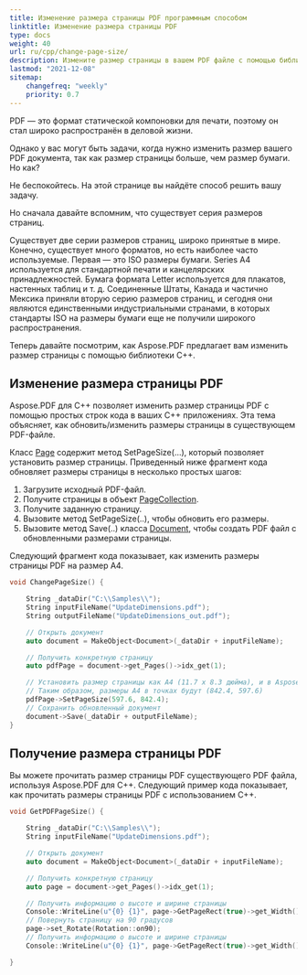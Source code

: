 ```yaml
---
title: Изменение размера страницы PDF программным способом
linktitle: Изменение размера страницы PDF
type: docs
weight: 40
url: ru/cpp/change-page-size/
description: Измените размер страницы в вашем PDF файле с помощью библиотеки C++.
lastmod: "2021-12-08"
sitemap:
    changefreq: "weekly"
    priority: 0.7
---
```


PDF — это формат статической компоновки для печати, поэтому он стал широко распространён в деловой жизни.

Однако у вас могут быть задачи, когда нужно изменить размер вашего PDF документа, так как размер страницы больше, чем размер бумаги. Но как?

Не беспокойтесь. На этой странице вы найдёте способ решить вашу задачу.

Но сначала давайте вспомним, что существует серия размеров страниц.

Существует две серии размеров страниц, широко принятые в мире.
Конечно, существует много форматов, но есть наиболее часто используемые.
Первая — это ISO размеры бумаги. Series A4 используется для стандартной печати и канцелярских принадлежностей. Бумага формата Letter используется для плакатов, настенных таблиц и т. д. Соединенные Штаты, Канада и частично Мексика приняли вторую серию размеров страниц, и сегодня они являются единственными индустриальными странами, в которых стандарты ISO на размеры бумаги еще не получили широкого распространения.

Теперь давайте посмотрим, как Aspose.PDF предлагает вам изменить размер страницы с помощью библиотеки C++.

## Изменение размера страницы PDF

Aspose.PDF для C++ позволяет изменить размер страницы PDF с помощью простых строк кода в ваших C++ приложениях. Эта тема объясняет, как обновить/изменить размеры страницы в существующем PDF-файле.

Класс [Page](https://reference.aspose.com/pdf/cpp/class/aspose.pdf.page) содержит метод SetPageSize(...), который позволяет установить размер страницы. Приведенный ниже фрагмент кода обновляет размеры страницы в несколько простых шагов:

1. Загрузите исходный PDF-файл.
1. Получите страницы в объект [PageCollection](https://reference.aspose.com/pdf/cpp/class/aspose.pdf.page_collection).
1. Получите заданную страницу.
1. Вызовите метод SetPageSize(..), чтобы обновить его размеры.
1. Вызовите метод Save(..) класса [Document](https://reference.aspose.com/pdf/cpp/class/aspose.pdf.document), чтобы создать PDF файл с обновленными размерами страницы.

Следующий фрагмент кода показывает, как изменить размеры страницы PDF на размер A4.

```cpp
void ChangePageSize() {

    String _dataDir("C:\\Samples\\");
    String inputFileName("UpdateDimensions.pdf");
    String outputFileName("UpdateDimensions_out.pdf");

    // Открыть документ
    auto document = MakeObject<Document>(_dataDir + inputFileName);

    // Получить конкретную страницу
    auto pdfPage = document->get_Pages()->idx_get(1);

    // Установить размер страницы как A4 (11.7 x 8.3 дюйма), и в Aspose.Pdf, 1 дюйм = 72 точки
    // Таким образом, размеры A4 в точках будут (842.4, 597.6)
    pdfPage->SetPageSize(597.6, 842.4);
    // Сохранить обновленный документ
    document->Save(_dataDir + outputFileName);
}
```

## Получение размера страницы PDF

Вы можете прочитать размер страницы PDF существующего PDF файла, используя Aspose.PDF для С++. Следующий пример кода показывает, как прочитать размеры страницы PDF с использованием C++.

```cpp
void GetPDFPageSize() {

    String _dataDir("C:\\Samples\\");
    String inputFileName("UpdateDimensions.pdf");

    // Открыть документ
    auto document = MakeObject<Document>(_dataDir + inputFileName);

    // Получить конкретную страницу
    auto page = document->get_Pages()->idx_get(1);

    // Получить информацию о высоте и ширине страницы
    Console::WriteLine(u"{0} {1}", page->GetPageRect(true)->get_Width(), page->GetPageRect(true)->get_Height());
    // Повернуть страницу на 90 градусов
    page->set_Rotate(Rotation::on90);
    // Получить информацию о высоте и ширине страницы
    Console::WriteLine(u"{0} {1}", page->GetPageRect(true)->get_Width(), page->GetPageRect(true)->get_Height());

}
```